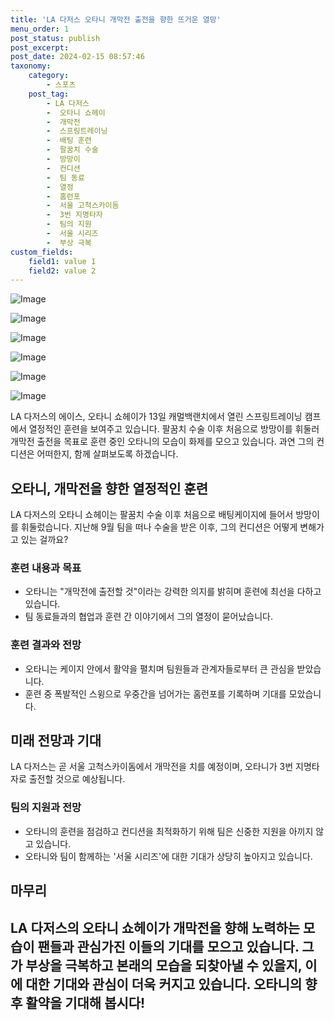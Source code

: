 ```yaml
---
title: 'LA 다저스 오타니 개막전 출전을 향한 뜨거운 열망'
menu_order: 1
post_status: publish
post_excerpt: 
post_date: 2024-02-15 08:57:46
taxonomy:
    category:
        - 스포츠
    post_tag:
        - LA 다저스
        -  오타니 쇼헤이
        -  개막전
        -  스프링트레이닝
        -  배팅 훈련
        -  팔꿈치 수술
        -  방망이
        -  컨디션
        -  팀 동료
        -  열정
        -  홈런포
        -  서울 고척스카이돔
        -  3번 지명타자
        -  팀의 지원
        -  서울 시리즈
        -  부상 극복
custom_fields:
    field1: value 1
    field2: value 2
---
```


![Image](https://imgnews.pstatic.net/image/076/2024/02/13/2024021301000810900106736_20240213123603802.jpg?type=w647)

![Image](https://imgnews.pstatic.net/image/076/2024/02/13/2024021301000810900106735_20240213123603806.jpg?type=w647)

![Image](https://imgnews.pstatic.net/image/076/2024/02/13/2024021301000810900106733_20240213123603812.jpg?type=w647)

![Image](https://imgnews.pstatic.net/image/076/2024/02/13/2024021301000810900106732_20240213123603817.jpg?type=w647)

![Image](https://imgnews.pstatic.net/image/076/2024/02/13/2024021301000810900106731_20240213123603826.jpg?type=w647)

![Image](https://imgnews.pstatic.net/image/076/2024/02/13/2024021301000810900106734_20240213123603832.jpg?type=w647)

LA 다저스의 에이스, 오타니 쇼헤이가 13일 캐멀백랜치에서 열린 스프링트레이닝 캠프에서 열정적인 훈련을 보여주고 있습니다. 팔꿈치 수술 이후 처음으로 방망이를 휘둘러 개막전 출전을 목표로 훈련 중인 오타니의 모습이 화제를 모으고 있습니다. 과연 그의 컨디션은 어떠한지, 함께 살펴보도록 하겠습니다.
## 오타니, 개막전을 향한 열정적인 훈련
LA 다저스의 오타니 쇼헤이는 팔꿈치 수술 이후 처음으로 배팅케이지에 들어서 방망이를 휘둘렀습니다. 지난해 9월 팀을 떠나 수술을 받은 이후, 그의 컨디션은 어떻게 변해가고 있는 걸까요?
### 훈련 내용과 목표
- 오타니는 "개막전에 출전할 것"이라는 강력한 의지를 밝히며 훈련에 최선을 다하고 있습니다.
- 팀 동료들과의 협업과 훈련 간 이야기에서 그의 열정이 묻어났습니다.
### 훈련 결과와 전망
- 오타니는 케이지 안에서 활약을 펼치며 팀원들과 관계자들로부터 큰 관심을 받았습니다.
- 훈련 중 폭발적인 스윙으로 우중간을 넘어가는 홈런포를 기록하며 기대를 모았습니다.
## 미래 전망과 기대
LA 다저스는 곧 서울 고척스카이돔에서 개막전을 치를 예정이며, 오타니가 3번 지명타자로 출전할 것으로 예상됩니다.
### 팀의 지원과 전망
- 오타니의 훈련을 점검하고 컨디션을 최적화하기 위해 팀은 신중한 지원을 아끼지 않고 있습니다.
- 오타니와 팀이 함께하는 '서울 시리즈'에 대한 기대가 상당히 높아지고 있습니다.
## 마무리
LA 다저스의 오타니 쇼헤이가 개막전을 향해 노력하는 모습이 팬들과 관심가진 이들의 기대를 모으고 있습니다. 그가 부상을 극복하고 본래의 모습을 되찾아낼 수 있을지, 이에 대한 기대와 관심이 더욱 커지고 있습니다. 오타니의 향후 활약을 기대해 봅시다!
---
